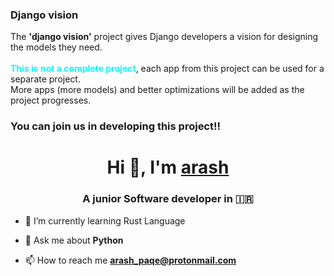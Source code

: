 <h3>Django vision</h3>

   
The <strong>'django vision'</strong> project gives Django developers a vision for designing the models they need.<br><br>
<strong style="color: aqua;">This is not a complete project</strong>, each app from this project can be used for a separate project.<br>
More apps (more models) and better optimizations will be added as the project progresses.


### You can join us in developing this project!!


<h1 align="center">Hi 👋, I'm <a href="https://github.com/arashPQ" target="blank">
arash</a></h1>
<h3 align="center">A junior Software developer in &#127470&#127479 </h3>


- 🌱 I’m currently learning Rust Language

- 💬 Ask me about **Python**

- 📫 How to reach me **arash_paqe@protonmail.com**
